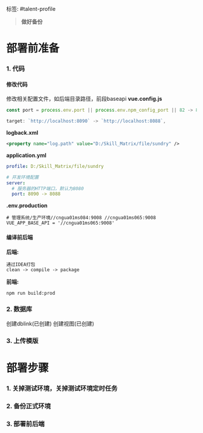 标签: #talent-profile

> **做好备份**

# 部署前准备

### 1. 代码
#### 修改代码
修改相关配置文件，如后端目录路径，前段baseapi
**vue.config.js**
```js
const port = process.env.port || process.env.npm_config_port || 82 -> 80

target: `http://localhost:8090` -> `http://localhost:8088`,
```

**logback.xml**
```xml
<property name="log.path" value="D:/Skill_Matrix/file/sundry" />
```

**application.yml**
```yml
profile: D:/Skill_Matrix/file/sundry

# 开发环境配置  
server:  
  # 服务器的HTTP端口，默认为8080  
  port: 8090 -> 8088
```

**.env.production**
```
# 管理系统/生产环境//cngua01ms084:9008 //cngua01ms065:9008
VUE_APP_BASE_API = '//cngua01ms065:9008'
```

#### 编译前后端
**后端:**
```shell
通过IDEA打包
clean -> compile -> package
```

**前端:**
```shell
npm run build:prod
```

### 2. 数据库
创建dblink(已创建)
创建视图(已创建)

### 3. 上传模版

# 部署步骤
### 1. 关掉测试环境，关掉测试环境定时任务
### 2. 备份正式环境
### 3. 部署前后端

